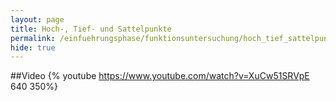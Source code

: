```yaml
---
layout: page
title: Hoch-, Tief- und Sattelpunkte
permalink: /einfuehrungsphase/funktionsuntersuchung/hoch_tief_sattelpunkte
hide: true
---
```


##Video
{% youtube https://www.youtube.com/watch?v=XuCw51SRVpE 640 350%}
